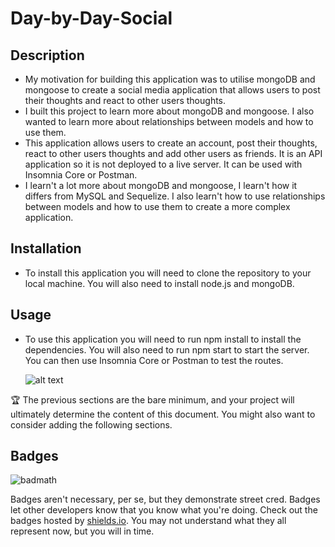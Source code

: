 # Day-by-Day-Social

## Description

- My motivation for building this application was to utilise mongoDB and mongoose to create a social media application that allows users to post their thoughts and react to other users thoughts.
- I built this project to learn more about mongoDB and mongoose. I also wanted to learn more about relationships between models and how to use them.
- This application allows users to create an account, post their thoughts, react to other users thoughts and add other users as friends. It is an API application so it is not deployed to a live server. It can be used with Insomnia Core or Postman.
- I learn't a lot more about mongoDB and mongoose, I learn't how it differs from MySQL and Sequelize. I also learn't how to use relationships between models and how to use them to create a more complex application.


## Installation

- To install this application you will need to clone the repository to your local machine. You will also need to install node.js and mongoDB.

## Usage

- To use this application you will need to run npm install to install the dependencies. You will also need to run npm start to start the server. You can then use Insomnia Core or Postman to test the routes.

    ![alt text](assets/images/screenshot.png)

🏆 The previous sections are the bare minimum, and your project will ultimately determine the content of this document. You might also want to consider adding the following sections.

## Badges

![badmath](https://img.shields.io/github/languages/top/lernantino/badmath)

Badges aren't necessary, per se, but they demonstrate street cred. Badges let other developers know that you know what you're doing. Check out the badges hosted by [shields.io](https://shields.io/). You may not understand what they all represent now, but you will in time.

